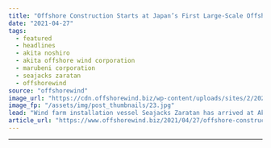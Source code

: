 ```yaml
---
title: "Offshore Construction Starts at Japan’s First Large-Scale Offshore Wind Farm"
date: "2021-04-27"
tags: 
  - featured
  - headlines
  - akita noshiro
  - akita offshore wind corporation
  - marubeni corporation
  - seajacks zaratan
  - offshorewind
source: "offshorewind"
image_url: "https://cdn.offshorewind.biz/wp-content/uploads/sites/2/2021/04/27090026/Seajacks-Zaratan-at-Akita-Port.jpg"
image_fp: "/assets/img/post_thumbnails/23.jpg"
lead: "Wind farm installation vessel Seajacks Zaratan has arrived at Akita Port in Japan and"
article_url: "https://www.offshorewind.biz/2021/04/27/offshore-construction-starts-at-japans-first-large-scale-offshore-wind-farm/"
---
```


---

